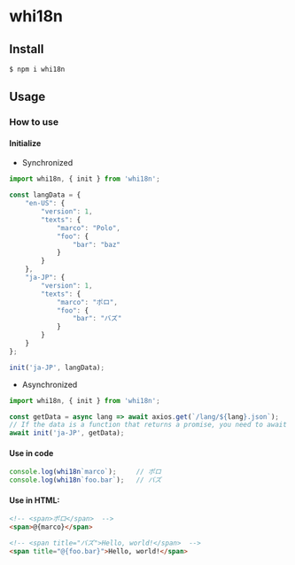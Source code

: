 # whi18n

## Install

```bash
$ npm i whi18n
```

## Usage

### How to use

#### Initialize

* Synchronized

```javascript
import whi18n, { init } from 'whi18n';

const langData = {
	"en-US": {
		"version": 1,
		"texts": {
			"marco": "Polo",
			"foo": {
				"bar": "baz"
			}
		}
	},
	"ja-JP": {
		"version": 1,
		"texts": {
			"marco": "ポロ",
			"foo": {
				"bar": "バズ"
			}
		}
	}
};

init('ja-JP', langData);
```

* Asynchronized
```javascript
import whi18n, { init } from 'whi18n';

const getData = async lang => await axios.get(`/lang/${lang}.json`);
// If the data is a function that returns a promise, you need to await it
await init('ja-JP', getData);
```

#### Use in code

```javascript
console.log(whi18n`marco`);		// ポロ
console.log(whi18n`foo.bar`);	// バズ
```

#### Use in HTML:

```html
<!-- <span>ポロ</span>  -->
<span>@{marco}</span>	

<!-- <span title="バズ">Hello, world!</span>  -->
<span title="@{foo.bar}">Hello, world!</span>	
```